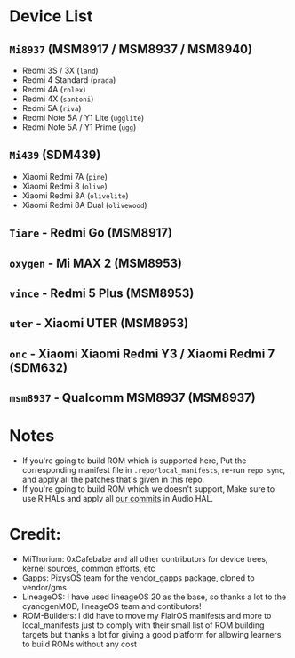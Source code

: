 # Device List

## `Mi8937` (MSM8917 / MSM8937 / MSM8940)
- Redmi 3S / 3X (`land`)
- Redmi 4 Standard (`prada`)
- Redmi 4A (`rolex`)
- Redmi 4X (`santoni`)
- Redmi 5A (`riva`)
- Redmi Note 5A / Y1 Lite (`ugglite`)
- Redmi Note 5A / Y1 Prime (`ugg`)

## `Mi439` (SDM439)
- Xiaomi Redmi 7A (`pine`)
- Xiaomi Redmi 8 (`olive`)
- Xiaomi Redmi 8A (`olivelite`)
- Xiaomi Redmi 8A Dual (`olivewood`)

## `Tiare` - Redmi Go (MSM8917)

## `oxygen` - Mi MAX 2 (MSM8953)

## `vince` - Redmi 5 Plus (MSM8953)

## `uter` - Xiaomi UTER (MSM8953)

## `onc` - Xiaomi Xiaomi Redmi Y3 / Xiaomi Redmi 7 (SDM632)

## `msm8937` - Qualcomm MSM8937 (MSM8937)

# Notes
- If you're going to build ROM which is supported here, Put the corresponding manifest file in `.repo/local_manifests`, re-run `repo sync`, and apply all the patches that's given in this repo.
- If you're going to build ROM which we doesn't support, Make sure to use R HALs and apply all [our commits](https://github.com/Mi-Thorium/android_hardware_qcom_audio/commits/lineage-19.1-caf-msm8953) in Audio HAL.

# Credit:
- MiThorium: 0xCafebabe and all other contributors for device trees, kernel sources, common efforts, etc
- Gapps: PixysOS team for the vendor_gapps package, cloned to vendor/gms
- LineageOS: I have used lineageOS 20 as the base, so thanks a lot to the cyanogenMOD, lineageOS team and contibutors!
- ROM-Builders: I did have to move my FlairOS manifests and more to local_manifests just to comply with their small list of ROM building targets but thanks a lot for giving a  good platform for allowing learners to build ROMs without any cost
